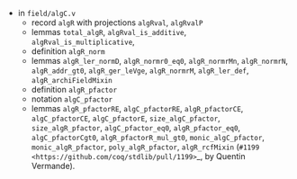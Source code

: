 - in `field/algC.v`
  + record `algR` with projections `algRval`, `algRvalP`
  + lemmas `total_algR`, `algRval_is_additive`, `algRval_is_multiplicative`,
  + definition `algR_norm`
  + lemmas `algR_ler_normD`, `algR_normr0_eq0`, `algR_normrMn`,
    `algR_normrN`, `algR_addr_gt0`, `algR_ger_leVge`, `algR_normrM`,
	  `algR_ler_def`, `algR_archiFieldMixin`
  + definition `algR_pfactor`
  + notation `algC_pfactor`
  + lemmas `algR_pfactorRE`, `algC_pfactorRE`, `algR_pfactorCE`, `algC_pfactorCE`,
    `algC_pfactorE`, `size_algC_pfactor`, `size_algR_pfactor`, `algC_pfactor_eq0`,
	  `algR_pfactor_eq0`, `algC_pfactorCgt0`, `algR_pfactorR_mul_gt0`,
	  `monic_algC_pfactor`, `monic_algR_pfactor`, `poly_algR_pfactor`, 
 	  `algR_rcfMixin`
   (`#1199 <https://github.com/coq/stdlib/pull/1199>`_,
    by Quentin Vermande).

